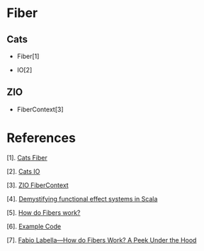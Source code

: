 # Fiber

## Cats

* Fiber[1]

* IO[2]

## ZIO

* FiberContext[3]

# References

[1]. [Cats Fiber](https://github.com/typelevel/cats-effect/blob/7b601e62f0f2c86fb61cd3b0a365acf92590e077/kernel/shared/src/main/scala/cats/effect/kernel/Fiber.scala)

[2]. [Cats IO](https://github.com/typelevel/cats-effect/blob/series/3.x/core/shared/src/main/scala/cats/effect/IO.scala)

[3]. [ZIO FiberContext](https://github.com/zio/zio/blob/c510a0df5a283e544e92e4628f7ef3bb49be83ab/core/shared/src/main/scala/zio/internal/FiberContext.scala)

[4]. [Demystifying functional effect systems in Scala](https://medium.com/wix-engineering/demystifying-functional-effect-systems-in-scala-14419039a423)

[5]. [How do Fibers work?](https://github.com/SystemFw/Scala-World-2019/blob/master/fibers.md)

[6]. [Example Code](https://github.com/SystemFw/Scala-World-2019/blob/master/Examples.scala)

[7]. [Fabio Labella—How do Fibers Work? A Peek Under the Hood](https://www.youtube.com/watch?v=x5_MmZVLiSM)
